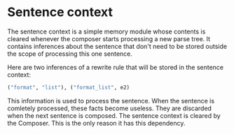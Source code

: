 # Sentence context

The sentence context is a simple memory module whose contents is cleared whenever the composer starts processing a new parse tree. It contains inferences about the sentence that don't need to be stored outside the scope of processing this one sentence.

Here are two inferences of a rewrite rule that will be stored in the sentence context:

~~~python
("format", "list"), ("format_list", e2)
~~~

This information is used to process the sentence. When the sentence is comletely processed, these facts become useless. They are discarded when the next sentence is composed. The sentence context is cleared by the Composer. This is the only reason it has this dependency.


